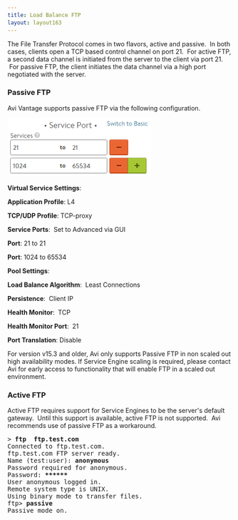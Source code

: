 ```yaml
---
title: Load Balance FTP
layout: layout163
---
```

The File Transfer Protocol comes in two flavors, active and passive.  In both cases, clients open a TCP based control channel on port 21.  For active FTP, a second data channel is initiated from the server to the client via port 21.  For passive FTP, the client initiates the data channel via a high port negotiated with the server.  

### Passive FTP

Avi Vantage supports passive FTP via the following configuration.

<a href="img/FTP-Ports.png"><img class="size-full wp-image-195 alignright" src="img/FTP-Ports.png" alt="FTP Ports" width="322" height="131"></a>

**Virtual Service Settings**: 

**Application Profile**: L4 

**TCP/UDP Profile**: TCP-proxy 

**Service Ports**:  Set to Advanced via GUI 

**Port**: 21 to 21 

**Port**: 1024 to 65534 

**Pool Settings**: 

**Load Balance Algorithm**:  Least Connections 

**Persistence**:  Client IP 

**Health Monitor**:  TCP 

**Health Monitor Port**:  21 

**Port Translation**: Disable 

For version v15.3 and older, Avi only supports Passive FTP in non scaled out high availability modes. If Service Engine scaling is required, please contact Avi for early access to functionality that will enable FTP in a scaled out environment.


### Active FTP

Active FTP requires support for Service Engines to be the server's default gateway.  Until this support is available, active FTP is not supported.  Avi recommends use of passive FTP as a workaround.

<pre>&gt; <strong>ftp  ftp.test.com</strong>
Connected to ftp.test.com.
ftp.test.com FTP server ready.
Name (test:user): <strong>anonymous</strong>
Password required for anonymous.
Password: <strong>******</strong>
User anonymous logged in.
Remote system type is UNIX.
Using binary mode to transfer files.
ftp&gt; <strong>passive</strong>
Passive mode on.</pre> 